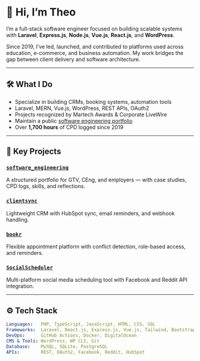 # 👋 Hi, I’m Theo

I’m a full-stack software engineer focused on building scalable systems with **Laravel**, **Express.js**, **Node.js**, **Vue.js**, **React.js**, and **WordPress**.

Since 2019, I’ve led, launched, and contributed to platforms used across education, e-commerce, and business automation. My work bridges the gap between client delivery and software architecture.

---

## 🛠 What I Do
  
- Specialize in building CRMs, booking systems, automation tools  
- Laravel, MERN, Vue.js, WordPress, REST APIs, OAuth2  
- Projects recognized by Martech Awards & Corporate LiveWire  
- Maintain a public [software engineering portfolio](https://github.com/theo-georgewill/softwar_engineering)  
- Over **1,700 hours** of CPD logged since 2019  

---

## 📂 Key Projects

### [`software_engineering`](https://github.com/theo-georgewill/software_engineering)  
A structured portfolio for GTV, CEng, and employers — with case studies, CPD logs, skills, and reflections.

### [`clientsync`](https://github.com/theo-georgewill/clientsync-alpha)  
Lightweight CRM with HubSpot sync, email reminders, and webhook handling.

### [`bookr`](https://github.com/theo-georgewill/booking-app)  
Flexible appointment platform with conflict detection, role-based access, and reminders.

### [`SocialScheduler`](https://github.com/theo-georgewill/SocialScheduler)  
Multi-platform social media scheduling tool with Facebook and Reddit API integration.

---

## ⚙️ Tech Stack

```yaml
Languages:   PHP, TypeScript, JavaScript, HTML, CSS, SQL
Frameworks:  Laravel, React.js, Express.js, Vue.js, Tailwind, Bootstrap
DevOps:      GitHub Actions, Docker, DigitalOcean
CMS & Tools: WordPress, WP CLI, Git
Database:    MySQL, SQLite, PostgreSQL
APIs:        REST, OAuth2, Facebook, Reddit, HubSpot
```
